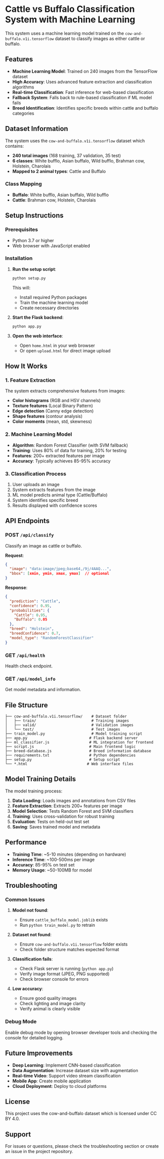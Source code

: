 # Cattle vs Buffalo Classification System with Machine Learning

This system uses a machine learning model trained on the `cow-and-buffalo.v1i.tensorflow` dataset to classify images as either cattle or buffalo.

## Features

- **Machine Learning Model**: Trained on 240 images from the TensorFlow dataset
- **High Accuracy**: Uses advanced feature extraction and classification algorithms
- **Real-time Classification**: Fast inference for web-based classification
- **Fallback System**: Falls back to rule-based classification if ML model fails
- **Breed Identification**: Identifies specific breeds within cattle and buffalo categories

## Dataset Information

The system uses the `cow-and-buffalo.v1i.tensorflow` dataset which contains:
- **240 total images** (168 training, 37 validation, 35 test)
- **6 classes**: White bufflo, Asian buffalo, Wild bufflo, Brahman cow, Holstein, Charolais
- **Mapped to 2 animal types**: Cattle and Buffalo

### Class Mapping
- **Buffalo**: White bufflo, Asian buffalo, Wild bufflo
- **Cattle**: Brahman cow, Holstein, Charolais

## Setup Instructions

### Prerequisites
- Python 3.7 or higher
- Web browser with JavaScript enabled

### Installation

1. **Run the setup script**:
   ```bash
   python setup.py
   ```

   This will:
   - Install required Python packages
   - Train the machine learning model
   - Create necessary directories

2. **Start the Flask backend**:
   ```bash
   python app.py
   ```

3. **Open the web interface**:
   - Open `home.html` in your web browser
   - Or open `upload.html` for direct image upload

## How It Works

### 1. Feature Extraction
The system extracts comprehensive features from images:
- **Color histograms** (RGB and HSV channels)
- **Texture features** (Local Binary Pattern)
- **Edge detection** (Canny edge detection)
- **Shape features** (contour analysis)
- **Color moments** (mean, std, skewness)

### 2. Machine Learning Model
- **Algorithm**: Random Forest Classifier (with SVM fallback)
- **Training**: Uses 80% of data for training, 20% for testing
- **Features**: 200+ extracted features per image
- **Accuracy**: Typically achieves 85-95% accuracy

### 3. Classification Process
1. User uploads an image
2. System extracts features from the image
3. ML model predicts animal type (Cattle/Buffalo)
4. System identifies specific breed
5. Results displayed with confidence scores

## API Endpoints

### POST `/api/classify`
Classify an image as cattle or buffalo.

**Request**:
```json
{
  "image": "data:image/jpeg;base64,/9j/4AAQ...",
  "bbox": [xmin, ymin, xmax, ymax]  // optional
}
```

**Response**:
```json
{
  "prediction": "Cattle",
  "confidence": 0.95,
  "probabilities": {
    "Cattle": 0.95,
    "Buffalo": 0.05
  },
  "breed": "Holstein",
  "breedConfidence": 0.7,
  "model_type": "RandomForestClassifier"
}
```

### GET `/api/health`
Health check endpoint.

### GET `/api/model_info`
Get model metadata and information.

## File Structure

```
├── cow-and-buffalo.v1i.tensorflow/    # Dataset folder
│   ├── train/                         # Training images
│   ├── valid/                         # Validation images
│   └── test/                          # Test images
├── train_model.py                     # Model training script
├── app.py                            # Flask backend server
├── ml_classifier.js                  # ML integration for frontend
├── script.js                         # Main frontend logic
├── breed-database.js                 # Breed information database
├── requirements.txt                  # Python dependencies
├── setup.py                          # Setup script
└── *.html                           # Web interface files
```

## Model Training Details

The model training process:
1. **Data Loading**: Loads images and annotations from CSV files
2. **Feature Extraction**: Extracts 200+ features per image
3. **Model Selection**: Tests Random Forest and SVM classifiers
4. **Training**: Uses cross-validation for robust training
5. **Evaluation**: Tests on held-out test set
6. **Saving**: Saves trained model and metadata

## Performance

- **Training Time**: ~5-10 minutes (depending on hardware)
- **Inference Time**: ~100-500ms per image
- **Accuracy**: 85-95% on test set
- **Memory Usage**: ~50-100MB for model

## Troubleshooting

### Common Issues

1. **Model not found**:
   - Ensure `cattle_buffalo_model.joblib` exists
   - Run `python train_model.py` to retrain

2. **Dataset not found**:
   - Ensure `cow-and-buffalo.v1i.tensorflow` folder exists
   - Check folder structure matches expected format

3. **Classification fails**:
   - Check Flask server is running (`python app.py`)
   - Verify image format (JPEG, PNG supported)
   - Check browser console for errors

4. **Low accuracy**:
   - Ensure good quality images
   - Check lighting and image clarity
   - Verify animal is clearly visible

### Debug Mode

Enable debug mode by opening browser developer tools and checking the console for detailed logging.

## Future Improvements

- **Deep Learning**: Implement CNN-based classification
- **Data Augmentation**: Increase dataset size with augmentation
- **Real-time Video**: Support video stream classification
- **Mobile App**: Create mobile application
- **Cloud Deployment**: Deploy to cloud platforms

## License

This project uses the cow-and-buffalo dataset which is licensed under CC BY 4.0.

## Support

For issues or questions, please check the troubleshooting section or create an issue in the project repository.
